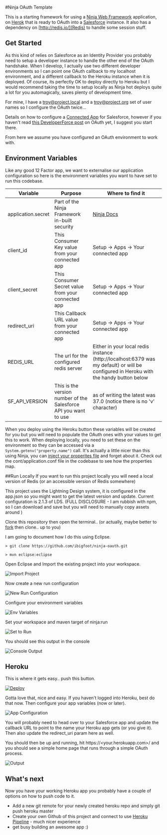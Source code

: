 
#Ninja OAuth Template

This is a starting framework for using a [Ninja Web Framework](http://www.ninjaframework.org/) application, on [Herok](https://www.heroku.com) that is ready to OAuth into a [Salesforce](https://www.salesforce.com) instance. 
It also has a dependency on [http://redis.io/](Redis) to handle some session stuff.  

## Get Started
As this kind of relies on Salesforce as an Identity Provider you probably need to setup a developer instance to handle the other end of the OAuth handshake. When I develop, I actually use two different developer environments so I can point one OAuth callback to my localhost environment, and a different callback to the Heroku instance when it is deployed. Of course, its perfectly OK to deploy directly to Heroku but I would recommend taking the time to setup locally as Ninja hot deploys quite a lot for you automagically, saves plenty of development time. 

For mine, I have a troy@project.local and a troy@project.org set of user names so I configure the OAuth twice... 

Details on how to configure a [Connected App](https://help.salesforce.com/HTViewHelpDoc?id=connected_app_create.htm) for Salesforce, however if you haven't read [this DeveloperForce post](https://developer.salesforce.com/page/Digging_Deeper_into_OAuth_2.0_on_Force.com) on OAuth yet, I suggest you start there.  

From here we assume you have configured an OAuth environment to work with.

## Environment Variables
Like any good 12 Factor app, we want to externalise our application configuration so here is the environment variables you want to have set to run this codebase. 

| Variable | Purpose | Where to find it |
| -------- | ------- | ---------------- |
| application.secret | Part of the Ninja Framework in-built security | [Ninja Docs](http://www.ninjaframework.org/documentation/security/getting_started.html) |
| client_id | This Consumer Key value from your connected app | Setup -> Apps -> Your connected app |
| client_secret | This Consumer Secret value from your connected app | Setup -> Apps -> Your connected app |
| redirect_uri | This Callback URL value from your connected app | Setup -> Apps -> Your connected app | 
| REDIS_URL | The url for the configured redis server | Either in your local redis instance (http://localhost:6379 was my default) or will be configured in Heroku with the handy button below |
| SF_API_VERSION | This is the version number of the Salesforce API you want to use | as of writing the latest was 37.0 (notice there is no 'v' character) |

When you deploy using the Heroku button these variables will be created for you but you will need to populate the OAuth ones with your values to get this to work. 
When deploying locally, you need to set these on the environment so they can be accessed via a `System.getenv("property.name")` call. It's actually a little nicer than this using Ninja, you can [inject your properites file](http://www.ninjaframework.org/documentation/configuration_and_modes.html) and forget about it. Check out the cont/application.conf file in the codebase to see how the properties map.  

##Run Locally
If you want to run this project locally you will need a local version of Redis (or an accessible version of Redis somewhere)

This project uses the Lightning Design system, it is configured in the app.json so you might want to get the latest version and update. 
Current configuration is 2.1.3 of LDS. 
(FULL DISCLOSURE - I am rubbish with npm, so I can download and save but you will need to manually copy assets around )

Clone this repository then open the terminal.. (or actually, maybe better to [fork](https://help.github.com/articles/fork-a-repo/) then clone.. up to you)

I am going to document how I do this using Eclipse. 

```
> git clone https://github.com/ibigfoot/ninja-oauth.git

> mvn eclipse:eclipse

```
Open Eclipse and Import the existing project into your workspace.

![Import Project](/readme-images/importProject.png "Import Project")

Now create a new run configuration

![New Run Configuration](/readme-images/newRunConfiguration.png "New Remote Config")

Configure your environment variables

![Env Variables](/readme-images/configEnvVariables.png "Configure Environment")

Set your workspace and maven target of ninja:run 

![Set to Run](/readme-images/configNinjaRun.png "Set ninja:run")

You should see this output in the console

![Console Output](/readme-images/outputRunning.png "Expected Output")

## Heroku

This is where it gets easy.. push this button.

[![Deploy](https://www.herokucdn.com/deploy/button.svg)](https://heroku.com/deploy)

Gotta love that, nice and easy. If you haven't logged into Heroku, best do that now.
Then configure your app variables (now or later).

![App Configuration](/readme-images/configEnvVars.png "App Configuration")

You will probably need to head over to your Salesforce app and update the callback URL to point to the name your Heroku app gets (or you give it).
Then also update the redirect_uri param here as well. 

You should then be up and running, hit https://<your.herokuapp.com>/ and you should see a simple home page that runs through a simple OAuth process. 

![Output](/readme-images/output.png "It works!")

## What's next
Now you have your working Heroku app you probably have a couple of options on how to push code to it. 
- Add a new git remote for your newly created heroku repo and simply git push heroku master
- Create your own Github of this project and connect to use [Heroku Pipeline](https://devcenter.heroku.com/articles/pipelines) - much nicer experience 
- get busy building an awesome app :) 



